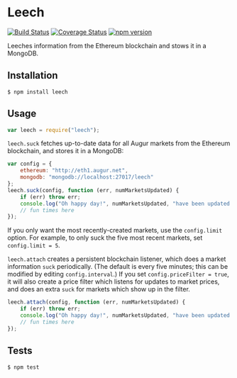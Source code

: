 Leech
=====

[![Build Status](https://travis-ci.org/AugurProject/leech.svg)](https://travis-ci.org/AugurProject/leech)
[![Coverage Status](https://coveralls.io/repos/AugurProject/leech/badge.svg?branch=master&service=github)](https://coveralls.io/github/AugurProject/leech?branch=master)
[![npm version](https://badge.fury.io/js/leech.svg)](http://badge.fury.io/js/leech)

Leeches information from the Ethereum blockchain and stows it in a MongoDB.

Installation
------------

    $ npm install leech

Usage
-----
```javascript
var leech = require("leech");
```
`leech.suck` fetches up-to-date data for all Augur markets from the Ethereum blockchain, and stores it in a MongoDB:
```javascript
var config = {
    ethereum: "http://eth1.augur.net",
    mongodb: "mongodb://localhost:27017/leech"
};
leech.suck(config, function (err, numMarketsUpdated) {
    if (err) throw err;
    console.log("Oh happy day!", numMarketsUpdated, "have been updated!");
    // fun times here
});
```
If you only want the most recently-created markets, use the `config.limit` option.  For example, to only suck the five most recent markets, set `config.limit = 5`.

`leech.attach` creates a persistent blockchain listener, which does a market information `suck` periodically.  (The default is every five minutes; this can be modified by editing `config.interval`.)  If you set `config.priceFilter = true`, it will also create a price filter which listens for updates to market prices, and does an extra `suck` for markets which show up in the filter.
```javascript
leech.attach(config, function (err, numMarketsUpdated) {
    if (err) throw err;
    console.log("Oh happy day!", numMarketsUpdated, "have been updated!");
    // fun times here
});
```

Tests
-----

    $ npm test
